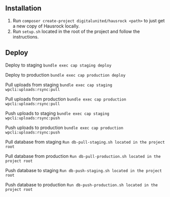 ## Installation

1. Run `composer create-project digitalunited/hausrock <path>` to just get a new copy of Hausrock locally.
2. Run `setup.sh` located in the root of the project and follow the instructions.

## Deploy

Deploy to staging `bundle exec cap staging deploy`

Deploy to production `bundle exec cap production deploy`

Pull uploads from staging `bundle exec cap staging wpcli:uploads:rsync:pull`

Pull uploads from production `bundle exec cap production wpcli:uploads:rsync:pull`

Push uploads to staging `bundle exec cap staging wpcli:uploads:rsync:push`

Push uploads to production `bundle exec cap production wpcli:uploads:rsync:push`

Pull database from staging `Run db-pull-staging.sh located in the project root`

Pull database from production `Run db-pull-production.sh located in the project root`

Push database to staging `Run db-push-staging.sh located in the project root`

Push database to production `Run db-push-production.sh located in the project root`
